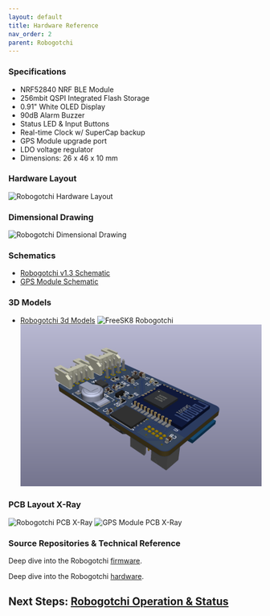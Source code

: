 ```yaml
---
layout: default
title: Hardware Reference
nav_order: 2
parent: Robogotchi
---
```


### Specifications

* NRF52840 NRF BLE Module
* 256mbit QSPI Integrated Flash Storage
* 0.91" White OLED Display
* 90dB Alarm Buzzer
* Status LED & Input Buttons
* Real-time Clock w/ SuperCap backup
* GPS Module upgrade port
* LDO voltage regulator
* Dimensions: 26 x 46 x 10 mm

### Hardware Layout

![Robogotchi Hardware Layout](https://codex.freesk8.org/assets/images/robogotchi/Robogotchi-pinout.png)

### Dimensional Drawing

![Robogotchi Dimensional Drawing](https://codex.freesk8.org/assets/images/robogotchi/Robogotchi-Dimensions.PNG)

### Schematics
* [Robogotchi v1.3 Schematic](https://github.com/FreeSK8/FreeSK8-Robogotchi-Hardware/blob/main/Circuits/FreeSK8-Robogotchi-v1.4.pdf)
* [GPS Module Schematic](https://github.com/FreeSK8/FreeSK8-Robogotchi-Hardware/blob/main/Circuits/FreeSK8-GPS-v1.1.pdf)

### 3D Models
* [Robogotchi 3d Models](https://github.com/FreeSK8/FreeSK8-Robogotchi-Hardware/tree/main/3D-Models) 
![FreeSK8 Robogotchi ](https://codex.freesk8.org/assets/images/robogotchi/Robogotchi-render2.PNG)
![](./assets/images/robogotchi/Robogotchi-render.PNG)

### PCB Layout X-Ray
![Robogotchi PCB X-Ray](https://codex.freesk8.org/assets/images/robogotchi/Robogotchi-Xray.png)
![GPS Module PCB X-Ray](https://codex.freesk8.org/assets/images/robogotchi/GPS-Xray.png)

### Source Repositories & Technical Reference

Deep dive into the Robogotchi [firmware](https://github.com/FreeSK8/FreeSK8-Robogotchi-Firmware/).

Deep dive into the Robogotchi [hardware](https://github.com/FreeSK8/FreeSK8-Robogotchi-Hardware/).



## Next Steps: [Robogotchi Operation & Status](https://codex.freesk8.org/docs/robogotchi/operation-status/)